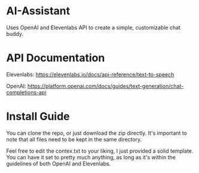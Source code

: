 # AI-Assistant
Uses OpenAI and Elevenlabs API to create a simple, customizable chat buddy.

# API Documentation

Elevenlabs: https://elevenlabs.io/docs/api-reference/text-to-speech

OpenAI: https://platform.openai.com/docs/guides/text-generation/chat-completions-api

# Install Guide

You can clone the repo, or just download the zip directly. It's important to note that all files need to be kept in the same directory.

Feel free to edit the contex.txt to your liking, I just provided a solid template. You can have it set to pretty much anything, as long as it's within the guidelines of both OpenAI and Elevenlabs.
